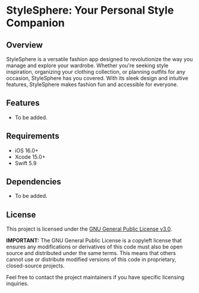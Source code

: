 # StyleSphere: Your Personal Style Companion

## Overview 
StyleSphere is a versatile fashion app designed to revolutionize the way you manage
and explore your wardrobe. Whether you're seeking style inspiration, organizing your
clothing collection, or planning outfits for any occasion, StyleSphere has you covered.
With its sleek design and intuitive features, StyleSphere makes fashion fun and accessible
for everyone.

## Features
* To be added.

## Requirements
* iOS 16.0+
* Xcode 15.0+
* Swift 5.9

## Dependencies
* To be added.

## License

This project is licensed under the [GNU General Public License v3.0](LICENSE).

**IMPORTANT:** The GNU General Public License is a copyleft license that ensures any modifications or derivatives
of this code must also be open source and distributed under the same terms. This means that others cannot use or 
distribute modified versions of this code in proprietary, closed-source projects.

Feel free to contact the project maintainers if you have specific licensing inquiries.
